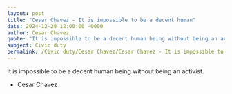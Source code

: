 ```yaml
---
layout: post
title: "Cesar Chavez - It is impossible to be a decent human"
date: 2024-12-28 12:00:00 -0000
author: Cesar Chavez
quote: "It is impossible to be a decent human being without being an activist."
subject: Civic duty
permalink: /Civic duty/Cesar Chavez/Cesar Chavez - It is impossible to be a decent human
---
```


It is impossible to be a decent human being without being an activist.

- Cesar Chavez
